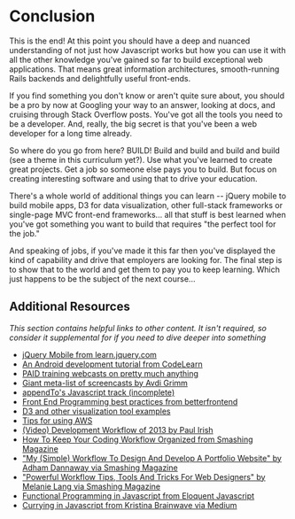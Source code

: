 # Conclusion

This is the end! At this point you should have a deep and nuanced understanding of not just how Javascript works but how you can use it with all the other knowledge you've gained so far to build exceptional web applications. That means great information architectures, smooth-running Rails backends and delightfully useful front-ends.  

If you find something you don't know or aren't quite sure about, you should be a pro by now at Googling your way to an answer, looking at docs, and cruising through Stack Overflow posts.  You've got all the tools you need to be a developer.  And, really, the big secret is that you've been a web developer for a long time already.

So where do you go from here?  BUILD!  Build and build and build and build (see a theme in this curriculum yet?).  Use what you've learned to create great projects.  Get a job so someone else pays you to build.  But focus on creating interesting software and using that to drive your education.  

There's a whole world of additional things you can learn -- jQuery mobile to build mobile apps, D3 for data visualization, other full-stack frameworks or single-page MVC front-end frameworks... all that stuff is best learned when you've got something you want to build that requires "the perfect tool for the job."

And speaking of jobs, if you've made it this far then you've displayed the kind of capability and drive that employers are looking for.  The final step is to show that to the world and get them to pay you to keep learning.  Which just happens to be the subject of the next course...


## Additional Resources

*This section contains helpful links to other content. It isn't required, so consider it supplemental for if you need to dive deeper into something*

* [jQuery Mobile from learn.jquery.com](http://learn.jquery.com/jquery-mobile/)
* [An Android development tutorial from CodeLearn](www.codelearn.org/android-tutorial)
* [PAID training webcasts on pretty much anything](https://www.bitcast.io/)
* [Giant meta-list of screencasts by Avdi Grimm](http://devblog.avdi.org/2013/06/21/a-list-of-programming-screencast-series/)
* [appendTo's Javascript track (incomplete)](http://learn.appendto.com/lesson/javascript-101)
* [Front End Programming best practices from betterfrontend](http://betterfrontend.com/)
* [D3 and other visualization tool examples](http://tributary.io)
* [Tips for using AWS](http://wblinks.com/notes/aws-tips-i-wish-id-known-before-i-started/)
* [(Video) Development Workflow of 2013 by Paul Irish](http://www.youtube.com/watch?v=f7AU2Ozu8eo)
* [How To Keep Your Coding Workflow Organized from Smashing Magazine](http://coding.smashingmagazine.com/2011/01/19/cleaning-up-the-mess-how-to-keep-your-coding-workflow-organized/)
* ["My (Simple) Workflow To Design And Develop A Portfolio Website" by Adham Dannaway via Smashing Magazine](http://www.smashingmagazine.com/2013/06/25/workflow-design-develop-modern-portfolio-website/)
* ["Powerful Workflow Tips, Tools And Tricks For Web Designers" by Melanie Lang via Smashing Magazine](http://www.smashingmagazine.com/2013/10/02/powerful-workflow-tips-tools-and-tricks-for-web-designers/)
* [Functional Programming in Javascript from Eloquent Javascript](http://eloquentjavascript.net/chapter6.html)
* [Currying in Javascript from Kristina Brainwave via Medium](https://medium.com/p/ce6da2d324fe)
